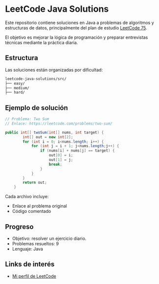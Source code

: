 # LeetCode Java Solutions

Este repositorio contiene soluciones en Java a problemas de algoritmos y estructuras de datos, principalmente del plan de estudio [LeetCode 75](https://leetcode.com/studyplan/leetcode-75/).

El objetivo es mejorar la lógica de programación y preparar entrevistas técnicas mediante la práctica diaria.

## Estructura

Las soluciones están organizadas por dificultad:
`````markdown
leetcode-java-solutions/src/
├── easy/
├── medium/
├── hard/
`````

## Ejemplo de solución

```java
// Problema: Two Sum
// Enlace: https://leetcode.com/problems/two-sum/

public int[] twoSum(int[] nums, int target) {
        int[] out = new int[2];
        for (int i = 0; i<nums.length; i++) {
            for (int j = i + 1; j<nums.length;j++) {
                if (nums[i] + nums[j] == target) {
                    out[0] = i;
                    out[1] = j;
                    break;
                }
            }
        }
        return out;
    }
```

Cada archivo incluye:
- Enlace al problema original
- Código comentado

## Progreso
- Objetivo: resolver un ejercicio diario.
- Problemas resueltos: 9
- Lenguaje: Java

## Links de interés
- [Mi perfil de LeetCode](https://leetcode.com/u/n4uh_7/)
